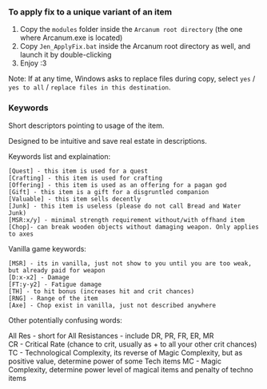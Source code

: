 ### To apply fix to a unique variant of an item

   1. Copy the `modules` folder inside the `Arcanum root directory` (the one where Arcanum.exe is located)
   2. Copy `Jen_ApplyFix.bat` inside the Arcanum root directory as well, and launch it by double-clicking
   3. Enjoy :3

Note: If at any time, Windows asks to replace files during copy, select `yes` / `yes to all` / `replace files in this destination`.

### Keywords

Short descriptors pointing to usage of the item.

Designed to be intuitive and save real estate in descriptions.

Keywords list and explaination:

    [Quest] - this item is used for a quest
    [Crafting] - this item is used for crafting
    [Offering] - this item is used as an offering for a pagan god
    [Gift] - this item is a gift for a disgruntled companion
    [Valuable] - this item sells decently
    [Junk] - this item is useless (please do not call Bread and Water Junk)
    [MSR:x/y] - minimal strength requirement without/with offhand item
    [Chop]- can break wooden objects without damaging weapon. Only applies to axes

Vanilla game keywords:

    [MSR] - its in vanilla, just not show to you until you are too weak, but already paid for weapon
    [D:x-x2] - Damage
    [FT:y-y2] - Fatigue damage
    [TH] - to hit bonus (increases hit and crit chances)
    [RNG] - Range of the item
    [Axe] - Chop exist in vanilla, just not described anywhere
    
Other potentially confusing words:

All Res - short for All Resistances - include DR, PR, FR, ER, MR   
CR - Critical Rate (chance to crit, usually as + to all your other crit chances)   
TC - Technological Complexity, its reverse of Magic Complexity, but as positive value, determine power of some Tech items
MC - Magic Complexity, determine power level of magical items and penalty of techno items


